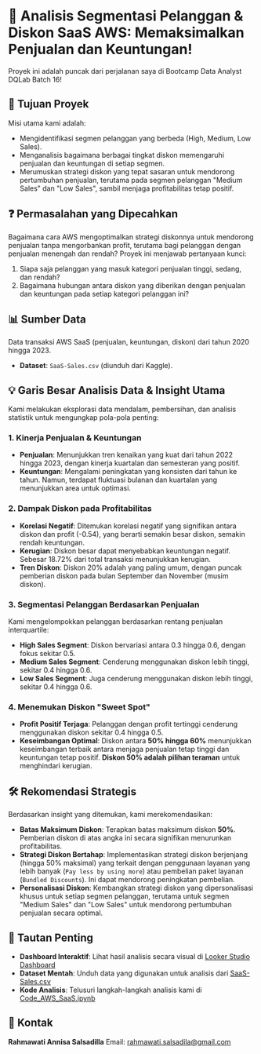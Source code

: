 # 🚀 Analisis Segmentasi Pelanggan & Diskon SaaS AWS: Memaksimalkan Penjualan dan Keuntungan\!

Proyek ini adalah puncak dari perjalanan saya di Bootcamp Data Analyst DQLab Batch 16\! 

## 🎯 Tujuan Proyek

Misi utama kami adalah:

  * Mengidentifikasi segmen pelanggan yang berbeda (High, Medium, Low Sales).
  * Menganalisis bagaimana berbagai tingkat diskon memengaruhi penjualan dan keuntungan di setiap segmen.
  * Merumuskan strategi diskon yang tepat sasaran untuk mendorong pertumbuhan penjualan, terutama pada segmen pelanggan "Medium Sales" dan "Low Sales", sambil menjaga profitabilitas tetap positif.

## ❓ Permasalahan yang Dipecahkan

Bagaimana cara AWS mengoptimalkan strategi diskonnya untuk mendorong penjualan tanpa mengorbankan profit, terutama bagi pelanggan dengan penjualan menengah dan rendah? Proyek ini menjawab pertanyaan kunci:

1.  Siapa saja pelanggan yang masuk kategori penjualan tinggi, sedang, dan rendah?
2.  Bagaimana hubungan antara diskon yang diberikan dengan penjualan dan keuntungan pada setiap kategori pelanggan ini?

## 📊 Sumber Data

Data transaksi AWS SaaS (penjualan, keuntungan, diskon) dari tahun 2020 hingga 2023.

  * **Dataset**: `SaaS-Sales.csv` (diunduh dari Kaggle).

## 💡 Garis Besar Analisis Data & Insight Utama

Kami melakukan eksplorasi data mendalam, pembersihan, dan analisis statistik untuk mengungkap pola-pola penting:

### **1. Kinerja Penjualan & Keuntungan**

  * **Penjualan**: Menunjukkan tren kenaikan yang kuat dari tahun 2022 hingga 2023, dengan kinerja kuartalan dan semesteran yang positif.
  * **Keuntungan**: Mengalami peningkatan yang konsisten dari tahun ke tahun. Namun, terdapat fluktuasi bulanan dan kuartalan yang menunjukkan area untuk optimasi.

### **2. Dampak Diskon pada Profitabilitas**

  * **Korelasi Negatif**: Ditemukan korelasi negatif yang signifikan antara diskon dan profit (-0.54), yang berarti semakin besar diskon, semakin rendah keuntungan.
  * **Kerugian**: Diskon besar dapat menyebabkan keuntungan negatif. Sebesar 18.72% dari total transaksi menunjukkan kerugian.
  * **Tren Diskon**: Diskon 20% adalah yang paling umum, dengan puncak pemberian diskon pada bulan September dan November (musim diskon).

### **3. Segmentasi Pelanggan Berdasarkan Penjualan**

Kami mengelompokkan pelanggan berdasarkan rentang penjualan interquartile:

  * **High Sales Segment**: Diskon bervariasi antara 0.3 hingga 0.6, dengan fokus sekitar 0.5.
  * **Medium Sales Segment**: Cenderung menggunakan diskon lebih tinggi, sekitar 0.4 hingga 0.6.
  * **Low Sales Segment**: Juga cenderung menggunakan diskon lebih tinggi, sekitar 0.4 hingga 0.6.

### **4. Menemukan Diskon "Sweet Spot"**

  * **Profit Positif Terjaga**: Pelanggan dengan profit tertinggi cenderung menggunakan diskon sekitar 0.4 hingga 0.5.
  * **Keseimbangan Optimal**: Diskon antara **50% hingga 60%** menunjukkan keseimbangan terbaik antara menjaga penjualan tetap tinggi dan keuntungan tetap positif. **Diskon 50% adalah pilihan teraman** untuk menghindari kerugian.

## 🛠️ Rekomendasi Strategis

Berdasarkan insight yang ditemukan, kami merekomendasikan:

  * **Batas Maksimum Diskon**: Terapkan batas maksimum diskon **50%**. Pemberian diskon di atas angka ini secara signifikan menurunkan profitabilitas.
  * **Strategi Diskon Bertahap**: Implementasikan strategi diskon berjenjang (hingga 50% maksimal) yang terkait dengan penggunaan layanan yang lebih banyak (`Pay less by using more`) atau pembelian paket layanan (`Bundled Discounts`). Ini dapat mendorong peningkatan pembelian.
  * **Personalisasi Diskon**: Kembangkan strategi diskon yang dipersonalisasi khusus untuk setiap segmen pelanggan, terutama untuk segmen "Medium Sales" dan "Low Sales" untuk mendorong pertumbuhan penjualan secara optimal.

## 🔗 Tautan Penting

  * **Dashboard Interaktif**: Lihat hasil analisis secara visual di [Looker Studio Dashboard](https://www.google.com/search?q=https://lookerstudio.google.com/reporting/a10a4fdd-42c5-4b0d-834b-57fcfa41ecaf)
  * **Dataset Mentah**: Unduh data yang digunakan untuk analisis dari [SaaS-Sales.csv](https://www.google.com/search?q=https://github.com/rahmawtnisa/ProjectDQLab_BNSP/blob/main/SaaS-Sales.csv)
  * **Kode Analisis**: Telusuri langkah-langkah analisis kami di [Code\_AWS\_SaaS.ipynb](https://www.google.com/search?q=https://github.com/rahmawtnisa/ProjectDQLab_BNSP/blob/main/Code_AWS_SaaS.ipynb)

## 👤 Kontak

**Rahmawati Annisa Salsadilla**
Email: rahmawati.salsadila@gmail.com
